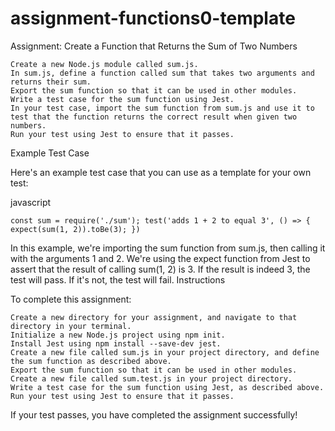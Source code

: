 # assignment-functions0-template

Assignment: Create a Function that Returns the Sum of Two Numbers

    Create a new Node.js module called sum.js.
    In sum.js, define a function called sum that takes two arguments and returns their sum.
    Export the sum function so that it can be used in other modules.
    Write a test case for the sum function using Jest.
    In your test case, import the sum function from sum.js and use it to test that the function returns the correct result when given two numbers.
    Run your test using Jest to ensure that it passes.

Example Test Case

Here's an example test case that you can use as a template for your own test:

javascript
    
`const sum = require('./sum');
test('adds 1 + 2 to equal 3', () => {
    expect(sum(1, 2)).toBe(3);
})`
     

In this example, we're importing the sum function from sum.js, then calling it with the arguments 1 and 2. We're using the expect function from Jest to assert that the result of calling sum(1, 2) is 3. If the result is indeed 3, the test will pass. If it's not, the test will fail.
Instructions

To complete this assignment:

    Create a new directory for your assignment, and navigate to that directory in your terminal.
    Initialize a new Node.js project using npm init.
    Install Jest using npm install --save-dev jest.
    Create a new file called sum.js in your project directory, and define the sum function as described above.
    Export the sum function so that it can be used in other modules.
    Create a new file called sum.test.js in your project directory.
    Write a test case for the sum function using Jest, as described above.
    Run your test using Jest to ensure that it passes.

If your test passes, you have completed the assignment successfully!
